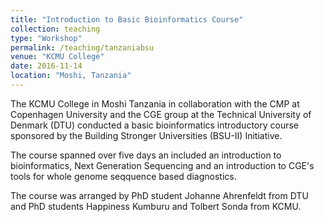 ```yaml
---
title: "Introduction to Basic Bioinformatics Course"
collection: teaching
type: "Workshop"
permalink: /teaching/tanzaniabsu
venue: "KCMU College"
date: 2016-11-14
location: "Moshi, Tanzania"
---
```


The KCMU College in Moshi Tanzania in collaboration with the CMP at Copenhagen University and the CGE group at the Technical University of Denmark (DTU) conducted a basic bioinformatics introductory course sponsored by the Building Stronger Universities (BSU-II) Initiative.

The course spanned over five days an included an introduction to bioinformatics, Next Generation Sequencing and an introduction to CGE's tools for whole genome seqquence based diagnostics.

The course was arranged by PhD student Johanne Ahrenfeldt from DTU and PhD students Happiness Kumburu and Tolbert Sonda from KCMU. 

